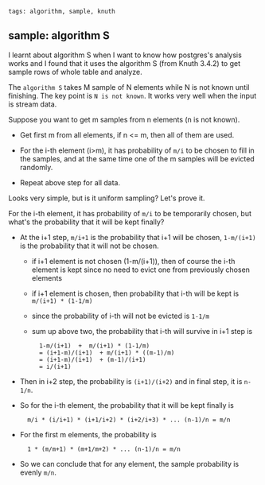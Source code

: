```metadata
tags: algorithm, sample, knuth
```

## sample: algorithm S

I learnt about algorithm S when I want to know how postgres's analysis works and I
 found that it uses the algorithm S (from Knuth 3.4.2) to get sample rows of whole
 table and analyze.

The `algorithm S` takes M sample of N elements while N is not known until finishing.
The key point is `N is not known`. It works very well when the input is stream data.

Suppose you want to get m samples from n elements (n is not known).

- Get first m from all elements, if n <= m, then all of them are used.

- For the i-th element (i>m), it has probability of `m/i` to be chosen to fill in the
 samples, and at the same time one of the m samples will be evicted randomly.

- Repeat above step for all data.

Looks very simple, but is it uniform sampling? Let's prove it.

For the i-th element, it has probability of `m/i` to be temporarily chosen, but what's
 the probability that it will be kept finally?

- At the i+1 step, `m/i+1` is the probability that i+1 will be chosen, `1-m/(i+1)` is
 the probability that it will not be chosen.

    + if i+1 element is not chosen (1-m/(i+1)), then of course the i-th element is kept
      since no need to evict one from previously chosen elements
    + if i+1 element is chosen, then probability that i-th will be kept is `m/(i+1) * (1-1/m)`
    + since the probability of i-th will not be evicted is `1-1/m`
    + sum up above two, the probability that i-th will survive in i+1 step is

            1-m/(i+1)  +  m/(i+1) * (1-1/m)
            = (i+1-m)/(i+1)  + m/(i+1) * ((m-1)/m)
            = (i+1-m)/(i+1)  + (m-1)/(i+1)
            = i/(i+1)

- Then in i+2 step, the probability is `(i+1)/(i+2)` and in final step, it is `n-1/n`.

- So for the i-th element, the probability that it will be kept finally is

        m/i * (i/i+1) * (i+1/i+2) * (i+2/i+3) * ... (n-1)/n = m/n

- For the first m elements, the probability is

        1 * (m/m+1) * (m+1/m+2) * ... (n-1)/n = m/n

- So we can conclude that for any element, the sample probability is evenly `m/n`.




